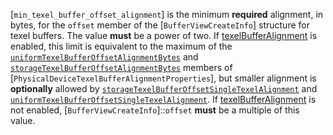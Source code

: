 [`min_texel_buffer_offset_alignment`] is the minimum  **required**  alignment,
in bytes, for the `offset` member of the
[`BufferViewCreateInfo`] structure for texel buffers.
The value  **must**  be a power of two.
If [texelBufferAlignment](https://www.khronos.org/registry/vulkan/specs/1.3-extensions/html/vkspec.html#features-texelBufferAlignment) is enabled,
this limit is equivalent to the maximum of the
[`uniformTexelBufferOffsetAlignmentBytes`](https://www.khronos.org/registry/vulkan/specs/1.3-extensions/html/vkspec.html#limits-uniformTexelBufferOffsetAlignmentBytes) and
[`storageTexelBufferOffsetAlignmentBytes`](https://www.khronos.org/registry/vulkan/specs/1.3-extensions/html/vkspec.html#limits-storageTexelBufferOffsetAlignmentBytes) members of
[`PhysicalDeviceTexelBufferAlignmentProperties`], but smaller
alignment is  **optionally**  allowed by
[`storageTexelBufferOffsetSingleTexelAlignment`](https://www.khronos.org/registry/vulkan/specs/1.3-extensions/html/vkspec.html#limits-storageTexelBufferOffsetSingleTexelAlignment) and
[`uniformTexelBufferOffsetSingleTexelAlignment`](https://www.khronos.org/registry/vulkan/specs/1.3-extensions/html/vkspec.html#limits-uniformTexelBufferOffsetSingleTexelAlignment).
If [texelBufferAlignment](https://www.khronos.org/registry/vulkan/specs/1.3-extensions/html/vkspec.html#features-texelBufferAlignment) is not
enabled,
[`BufferViewCreateInfo`]::`offset` **must**  be a multiple of this
value.